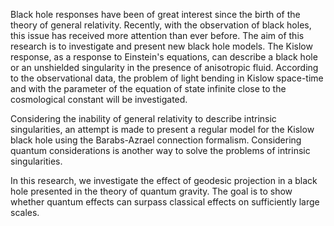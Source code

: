 Black hole responses have been of great interest since the birth of the theory of general relativity. Recently, with the observation of black holes, this issue has received more attention than ever before. The aim of this research is to investigate and present new black hole models. The Kislow response, as a response to Einstein's equations, can describe a black hole or an unshielded singularity in the presence of anisotropic fluid. According to the observational data, the problem of light bending in Kislow space-time and with the parameter of the equation of state infinite close to the cosmological constant will be investigated.

Considering the inability of general relativity to describe intrinsic singularities, an attempt is made to present a regular model for the Kislow black hole using the Barabs-Azrael connection formalism. Considering quantum considerations is another way to solve the problems of intrinsic singularities.

In this research, we investigate the effect of geodesic projection in a black hole presented in the theory of quantum gravity. The goal is to show whether quantum effects can surpass classical effects on sufficiently large scales.